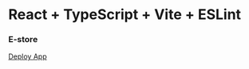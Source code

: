 # React + TypeScript + Vite + ESLint

### E-store

[Deploy App](https://ornate-dieffenbachia-fcff04.netlify.app)
